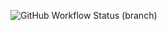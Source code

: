 ![GitHub Workflow Status (branch)](https://img.shields.io/github/actions/workflow/status/jasons20/uni/main.yml?branch=master)
